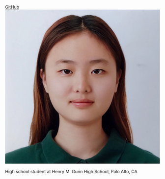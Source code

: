 [GitHub](https://github.com/jihyopark)
![](jihyopark.jpg)

High school student at Henry M. Gunn High School, Palo Alto, CA
